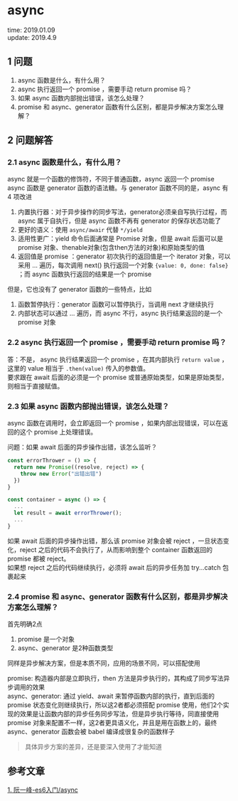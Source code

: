 # async

time: 2019.01.09  
update: 2019.4.9

## 1 问题

1. async 函数是什么，有什么用？
2. async 执行返回一个 promise ，需要手动 return promise 吗？
3. 如果 async 函数内部抛出错误，该怎么处理？
4. promise 和 async、generator 函数有什么区别，都是异步解决方案怎么理解？

## 2 问题解答

### 2.1 async 函数是什么，有什么用？

async 就是一个函数的修饰符，不同于普通函数，async 返回一个 promise  
async 函数是 generator 函数的语法糖。与 generator 函数不同的是，async 有 4 项改进

1. 内置执行器：对于异步操作的同步写法，generator必须亲自写执行过程，而 async 属于自执行，但是 async 函数不再有 generator 的保存状态功能了
2. 更好的语义：使用 `async/awair` 代替 `*/yield`
3. 适用性更广：yield 命令后面通常是 Promise 对象，但是 await 后面可以是 promise 对象、thenable对象(包含then方法的对象)和原始类型的值
4. 返回值是 promise ：generator 初次执行的返回值是一个 iterator 对象，可以采用 ... 遍历，每次调用 next() 执行返回一个对象 `{value: 0, done: false}` ；而 async 函数执行返回的结果是一个 promise

但是，它也没有了 generator 函数的一些特点，比如

1. 函数暂停执行：generator 函数可以暂停执行，当调用 next 才继续执行
2. 内部状态可以通过 ... 遍历，而 async 不行，async 执行结果返回的是一个 promise 对象

### 2.2 async 执行返回一个 promise ，需要手动 return promise 吗？

答：不是， async 执行结果返回一个 promise ，在其内部执行 `return value` ，这里的 value 相当于 `.then(value)` 传入的参数值。  
要求跟在 await 后面的必须是一个 promise 或普通原始类型，如果是原始类型，则相当于直接赋值。

### 2.3 如果 async 函数内部抛出错误，该怎么处理？

async 函数在调用时，会立即返回一个 promise ，如果内部出现错误，可以在返回的这个 promise 上处理错误。

问题：如果 await 后面的异步操作出错，该怎么监听？

```javascript
const errorThrower = () => {
  return new Promise((resolve, reject) => {
    throw new Error("出错出错")
  })
}

const container = async () => {
  ...
  let result = await errorThrower();
  ...
}
```

如果 await 后面的异步操作出错，那么该 promise 对象会被 reject ，一旦状态变化，reject 之后的代码不会执行了，从而影响到整个 container 函数返回的 promise 都被 reject。  
如果想 reject 之后的代码继续执行，必须将 await 后的异步任务加 try...catch 包裹起来

### 2.4 promise 和 async、generator 函数有什么区别，都是异步解决方案怎么理解？

首先明确2点

1. promise 是一个对象
2. async、generator 是2种函数类型

同样是异步解决方案，但是本质不同，应用的场景不同，可以搭配使用

promise: 构造器内部是立即执行，then 方法是异步执行的，其构成了同步写法异步调用的效果  
async、generator: 通过 yield、await 来暂停函数内部的执行，直到后面的 promise 状态变化则继续执行，所以这2者都必须搭配 promise 使用，他们2个实现的效果是让函数内部的异步任务同步写法，但是异步执行等待，同直接使用 promise 对象来配置不一样，这2者更具语义化，并且是用在函数上的，最终 async、generator 函数会被 babel 编译成很复杂的函数样子

> 具体异步方案的差异，还是要深入使用了才能知道

## 参考文章

[1. 阮一峰-es6入门/async](http://es6.ruanyifeng.com/#docs/async) 